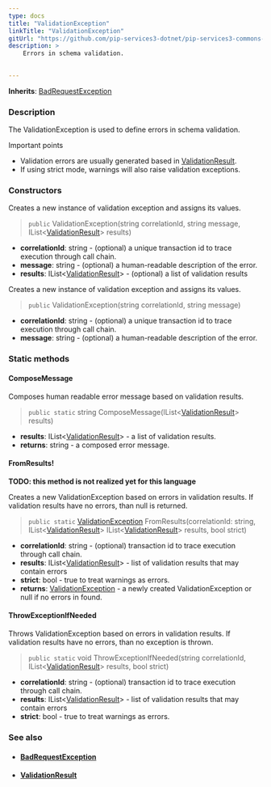 ```yaml
---
type: docs
title: "ValidationException"
linkTitle: "ValidationException"
gitUrl: "https://github.com/pip-services3-dotnet/pip-services3-commons-dotnet"
description: >
    Errors in schema validation.

    
---
```


**Inherits**: [BadRequestException](../../errors/bad_request_exception)

### Description

The ValidationException is used to define errors in schema validation.

Important points

- Validation errors are usually generated based in [ValidationResult](../validation_result).
- If using strict mode, warnings will also raise validation exceptions.

### Constructors
Creates a new instance of validation exception and assigns its values.  

> `public` ValidationException(string correlationId, string message, IList<[ValidationResult](../validation_result)> results)

- **correlationId**: string - (optional) a unique transaction id to trace execution through call chain.
- **message**: string - (optional) a human-readable description of the error.
- **results**: IList<[ValidationResult](../validation_result)> - (optional) a list of validation results

Creates a new instance of validation exception and assigns its values.

> `public` ValidationException(string correlationId, string message)

- **correlationId**: string - (optional) a unique transaction id to trace execution through call chain.
- **message**: string - (optional) a human-readable description of the error.


### Static methods

#### ComposeMessage
Composes human readable error message based on validation results.  

> `public static` string ComposeMessage(IList<[ValidationResult](../validation_result)> results)

- **results**: IList<[ValidationResult](../validation_result)> - a list of validation results.
- **returns**: string - a composed error message.


#### FromResults!
**TODO: this method is not realized yet for this language**

Creates a new ValidationException based on errors in validation results.
If validation results have no errors, than null is returned.

> `public static` [ValidationException]() FromResults(correlationId: string, IList<[ValidationResult](../validation_result)> IList<[ValidationResult](../validation_result)> results, bool strict)

- **correlationId**: string - (optional) transaction id to trace execution through call chain.
- **results**: IList<[ValidationResult](../validation_result)> -  list of validation results that may contain errors
- **strict**: bool - true to treat warnings as errors.
- **returns**: [ValidationException]() - a newly created ValidationException or null if no errors in found.

#### ThrowExceptionIfNeeded
Throws ValidationException based on errors in validation results.
If validation results have no errors, than no exception is thrown.

> `public static` void ThrowExceptionIfNeeded(string correlationId, IList<[ValidationResult](../validation_result)> results, bool strict)

- **correlationId**: string - (optional) transaction id to trace execution through call chain.
- **results**: IList<[ValidationResult](../validation_result)> - list of validation results that may contain errors
- **strict**: bool - true to treat warnings as errors.



### See also
- #### [BadRequestException](../../errors/bad_request_exception)
- #### [ValidationResult](../validation_result)
